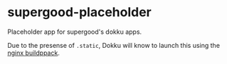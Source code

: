 # supergood-placeholder
Placeholder app for supergood's dokku apps.

Due to the presense of `.static`, Dokku will know to launch this using the [nginx buildppack](https://github.com/dokku/heroku-buildpack-nginx).